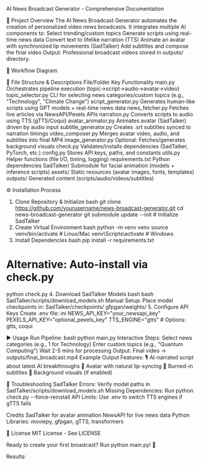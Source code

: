 AI News Broadcast Generator - Comprehensive Documentation

🚀 Project Overview
The AI News Broadcast Generator automates the creation of personalized video news broadcasts. It integrates multiple AI components to:
Select trending/custom topics
Generate scripts using real-time news data
Convert text to lifelike narration (TTS)
Animate an avatar with synchronized lip movements (SadTalker)
Add subtitles and compose the final video
Output: Professional broadcast videos stored in outputs/ directory.

🔄 Workflow Diagram


📂 File Structure & Descriptions
File/Folder
Key Functionality
main.py
Orchestrates pipeline execution (topic→script→audio→avatar→video)
topic_selector.py
CLI for selecting news categories/custom topics (e.g., "Technology", "Climate Change")
script_generator.py
Generates human-like scripts using GPT models + real-time news data
news_fetcher.py
Fetches live articles via NewsAPI/Pexels APIs
narration.py
Converts scripts to audio using TTS (gTTS/Coqui)
avatar_animator.py
Animates avatar (SadTalker) driven by audio input
subtitle_generator.py
Creates .srt subtitles synced to narration timings
video_composer.py
Merges avatar video, audio, and subtitles into final MP4
image_generator.py
Optional: Fetches/generates background visuals
check.py
Validates/installs dependencies (SadTalker, PyTorch, etc.)
config.py
Stores API keys, paths, and constants
utils.py
Helper functions (file I/O, timing, logging)
requirements.txt
Python dependencies
SadTalker/
Submodule for facial animation (models + inference scripts)
assets/
Static resources (avatar images, fonts, templates)
outputs/
Generated content (scripts/audio/videos/subtitles)


⚙️ Installation Process
1. Clone Repository & Initialize
bash
git clone https://github.com/yourusername/news-broadcast-generator.git
cd news-broadcast-generator
git submodule update --init  # Initialize SadTalker
2. Create Virtual Environment
bash
python -m venv venv
source venv/bin/activate  # Linux/Mac
venv\Scripts\activate     # Windows
3. Install Dependencies
bash
pip install -r requirements.txt
# Alternative: Auto-install via check.py
python check.py
4. Download SadTalker Models
bash
bash SadTalker/scripts/download_models.sh
Manual Setup: Place model checkpoints in:
SadTalker/checkpoints/
gfpgan/weights/
5. Configure API Keys
Create .env file:
ini
NEWS_API_KEY="your_newsapi_key"
PEXELS_API_KEY="optional_pexels_key"
TTS_ENGINE="gtts"  # Options: gtts, coqui

▶️ Usage
Run Pipeline:
bash
python main.py
Interactive Steps:
Select news categories (e.g., 1 for Technology)
Enter custom topics (e.g., "Quantum Computing")
Wait 2-5 mins for processing
Output:
Final video → outputs/final_broadcast.mp4
Example Output Features:
🎙️ AI-narrated script about latest AI breakthroughs
👩 Avatar with natural lip-syncing
📝 Burned-in subtitles
🎼 Background visuals (if enabled)

🔧 Troubleshooting
SadTalker Errors: Verify model paths in SadTalker/scripts/download_models.sh
Missing Dependencies: Run python check.py --force-reinstall
API Limits: Use .env to switch TTS engines if gTTS fails

 Credits
SadTalker for avatar animation
NewsAPI for live news data
Python Libraries: moviepy, gfpgan, gTTS, transformers

📄 License
MIT License - See LICENSE

Ready to create your first broadcast? Run python main.py! 🎥




Results:






